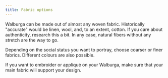 ```yaml
---
title: Fabric options
---
```


Walburga can be made out of almost any woven fabric. Historically "accurate" would be linen, wool, and, to an extent, cotton. If you care about authenticity, research this a bit. In any case, natural fibers without any stretch are the way to go.

Depending on the social status you want to portray, choose coarser or finer fabrics. Different colours are also possible.

If you want to embroider or appliqué on your Walburga, make sure that your main fabric will support your design.
